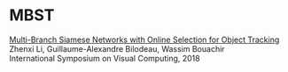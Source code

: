 # MBST
[Multi-Branch Siamese Networks with Online Selection for Object Tracking](https://arxiv.org/abs/1808.07349)
Zhenxi Li, Guillaume-Alexandre Bilodeau, Wassim Bouachir  
International Symposium on Visual Computing, 2018


